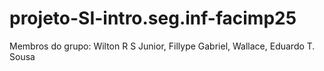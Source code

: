 # projeto-SI-intro.seg.inf-facimp25

Membros do grupo: Wilton R S Junior, Fillype Gabriel, Wallace, Eduardo T. Sousa
